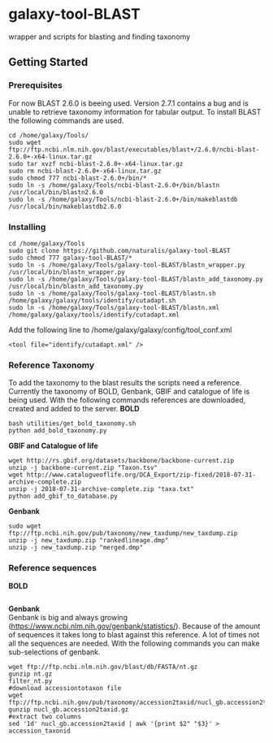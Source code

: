# galaxy-tool-BLAST
wrapper and scripts for blasting and finding taxonomy
## Getting Started
### Prerequisites
For now BLAST 2.6.0 is beeing used. Version 2.7.1 contains a bug and is unable to retrieve taxonomy information for tabular output.
To install BLAST the following commands are used.
```
cd /home/galaxy/Tools/
sudo wget ftp://ftp.ncbi.nlm.nih.gov/blast/executables/blast+/2.6.0/ncbi-blast-2.6.0+-x64-linux.tar.gz
sudo tar xvzf ncbi-blast-2.6.0+-x64-linux.tar.gz
sudo rm ncbi-blast-2.6.0+-x64-linux.tar.gz
sudo chmod 777 ncbi-blast-2.6.0+/bin/*
sudo ln -s /home/galaxy/Tools/ncbi-blast-2.6.0+/bin/blastn /usr/local/bin/blastn2.6.0
sudo ln -s /home/galaxy/Tools/ncbi-blast-2.6.0+/bin/makeblastdb /usr/local/bin/makeblastdb2.6.0
```
### Installing<br />
```
cd /home/galaxy/Tools
sudo git clone https://github.com/naturalis/galaxy-tool-BLAST
sudo chmod 777 galaxy-tool-BLAST/*
sudo ln -s /home/galaxy/Tools/galaxy-tool-BLAST/blastn_wrapper.py /usr/local/bin/blastn_wrapper.py
sudo ln -s /home/galaxy/Tools/galaxy-tool-BLAST/blastn_add_taxonomy.py /usr/local/bin/blastn_add_taxonomy.py
sudo ln -s /home/galaxy/Tools/galaxy-tool-BLAST/blastn.sh /home/galaxy/galaxy/tools/identify/cutadapt.sh
sudo ln -s /home/galaxy/Tools/galaxy-tool-BLAST/blastn.xml /home/galaxy/galaxy/tools/identify/cutadapt.xml
```
Add the following line to /home/galaxy/galaxy/config/tool_conf.xml
```
<tool file="identify/cutadapt.xml" />
```
### Reference Taxonomy
To add the taxonomy to the blast results the scripts need a reference. Currently the taxonomy of BOLD, Genbank, GBIF and catalogue of life is being used. 
With the following commands references are downloaded, created and added to the server.
**BOLD**<br />
```
bash utilities/get_bold_taxonomy.sh
python add_bold_taxonomy.py
```
**GBIF and Catalogue of life**<br />
```
wget http://rs.gbif.org/datasets/backbone/backbone-current.zip
unzip -j backbone-current.zip "Taxon.tsv"
wget http://www.catalogueoflife.org/DCA_Export/zip-fixed/2018-07-31-archive-complete.zip
unzip -j 2018-07-31-archive-complete.zip "taxa.txt"
python add_gbif_to_database.py
```
**Genbank**<br />
```
sudo wget ftp://ftp.ncbi.nih.gov/pub/taxonomy/new_taxdump/new_taxdump.zip
unzip -j new_taxdump.zip "rankedlineage.dmp"
unzip -j new_taxdump.zip "merged.dmp"
```
### Reference sequences
**BOLD**<br />
```

```
**Genbank**<br />
Genbank is big and always growing (https://www.ncbi.nlm.nih.gov/genbank/statistics/). Because of the amount of sequences it takes long to blast against this reference. A lot of times not all the sequences are needed. With the following commands you can make sub-selections of genbank.
```
wget ftp://ftp.ncbi.nlm.nih.gov/blast/db/FASTA/nt.gz
gunzip nt.gz
filter_nt.py
#download accessiontotaxon file
wget ftp://ftp.ncbi.nih.gov/pub/taxonomy/accession2taxid/nucl_gb.accession2taxid.gz
gunzip nucl_gb.accession2taxid.gz
#extract two columns
sed '1d' nucl_gb.accession2taxid | awk '{print $2" "$3}' > accession_taxonid

```


